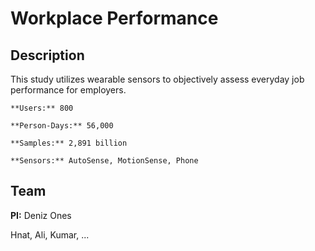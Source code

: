 Workplace Performance
====================

## Description
This study utilizes wearable sensors to objectively assess everyday job performance for employers.

```{admonition} Study Details
**Users:** 800

**Person-Days:** 56,000

**Samples:** 2,891 billion

**Sensors:** AutoSense, MotionSense, Phone
```

## Team
**PI:** Deniz Ones

Hnat, Ali, Kumar, ...
